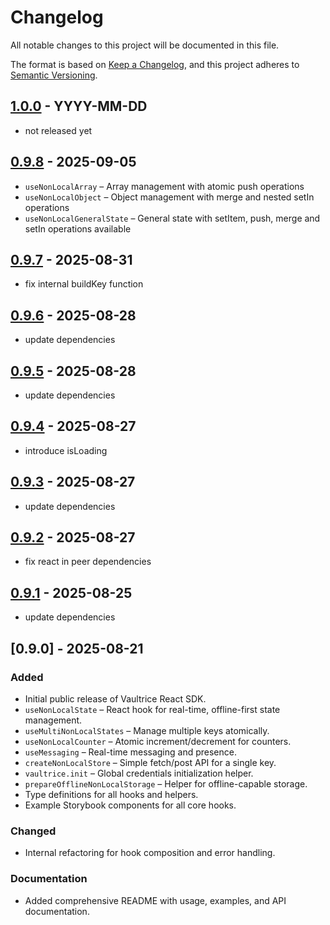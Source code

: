 # Changelog

All notable changes to this project will be documented in this file.

The format is based on [Keep a Changelog](https://keepachangelog.com/en/1.0.0/),
and this project adheres to [Semantic Versioning](https://semver.org/spec/v2.0.0.html).

## [1.0.0](https://github.com/vaultrice/react/compare/v0.9.0...v1.0.0) - YYYY-MM-DD

- not released yet

## [0.9.8](https://github.com/vaultrice/react/compare/v0.9.7...v0.9.8) - 2025-09-05

- `useNonLocalArray` – Array management with atomic push operations
- `useNonLocalObject` – Object management with merge and nested setIn operations  
- `useNonLocalGeneralState` – General state with setItem, push, merge and setIn operations available

## [0.9.7](https://github.com/vaultrice/react/compare/v0.9.6...v0.9.7) - 2025-08-31

- fix internal buildKey function

## [0.9.6](https://github.com/vaultrice/react/compare/v0.9.5...v0.9.6) - 2025-08-28

- update dependencies

## [0.9.5](https://github.com/vaultrice/react/compare/v0.9.4...v0.9.5) - 2025-08-28

- update dependencies

## [0.9.4](https://github.com/vaultrice/react/compare/v0.9.3...v0.9.4) - 2025-08-27

- introduce isLoading

## [0.9.3](https://github.com/vaultrice/react/compare/v0.9.2...v0.9.3) - 2025-08-27

- update dependencies

## [0.9.2](https://github.com/vaultrice/react/compare/v0.9.1...v0.9.2) - 2025-08-27

- fix react in peer dependencies

## [0.9.1](https://github.com/vaultrice/react/compare/v0.9.0...v0.9.1) - 2025-08-25

- update dependencies

## [0.9.0] - 2025-08-21

### Added
- Initial public release of Vaultrice React SDK.
- `useNonLocalState` – React hook for real-time, offline-first state management.
- `useMultiNonLocalStates` – Manage multiple keys atomically.
- `useNonLocalCounter` – Atomic increment/decrement for counters.
- `useMessaging` – Real-time messaging and presence.
- `createNonLocalStore` – Simple fetch/post API for a single key.
- `vaultrice.init` – Global credentials initialization helper.
- `prepareOfflineNonLocalStorage` – Helper for offline-capable storage.
- Type definitions for all hooks and helpers.
- Example Storybook components for all core hooks.

### Changed
- Internal refactoring for hook composition and error handling.

### Documentation
- Added comprehensive README with usage, examples, and API documentation.

